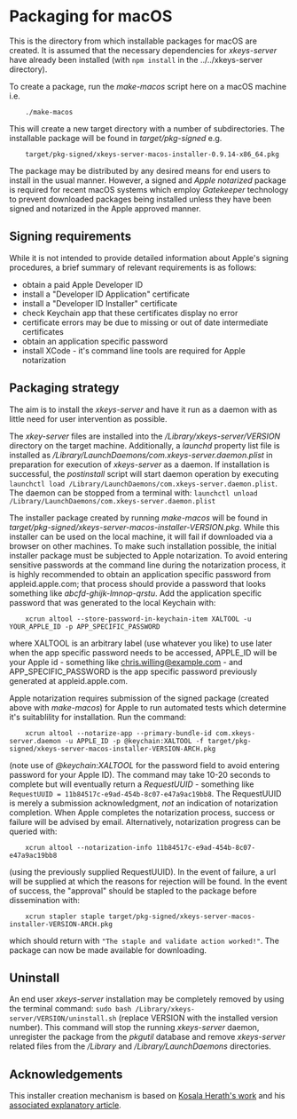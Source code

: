 # Packaging for macOS

This is the directory from which installable packages for macOS are created. It is assumed that the necessary dependencies for _xkeys-server_ have already been installed (with `npm install` in the ../../xkeys-server directory).

To create a package, run the _make-macos_ script here on a macOS machine i.e.
```
    ./make-macos
```
This will create a new target directory with a number of subdirectories. The installable package will be found in _target/pkg-signed_ e.g.
```
    target/pkg-signed/xkeys-server-macos-installer-0.9.14-x86_64.pkg
``` 
The package may be distributed by any desired means for end users to install in the usual manner. However, a signed and _Apple notarized_ package is required for recent macOS systems which employ _Gatekeeper_ technology to prevent downloaded packages being installed unless they have been signed and notarized in the Apple approved manner.

## Signing requirements

While it is not intended to provide detailed information about Apple's signing procedures, a brief summary of relevant requirements is as follows:

- obtain a paid Apple Developer ID
- install a "Developer ID Application" certificate
- install a "Developer ID Installer" certificate
- check Keychain app that these certificates display no error
- certificate errors may be due to missing or out of date intermediate certificates
- obtain an application specific password
- install XCode - it's command line tools are required for Apple notarization

## Packaging strategy

The aim is to install the _xkeys-server_ and have it run as a daemon with as little need for user intervention as possible.

The _xkey-server_ files are installed into the _/Library/xkeys-server/VERSION_ directory on the target machine. Additionally, a _launchd_ property list file is installed as _/Library/LaunchDaemons/com.xkeys-server.daemon.plist_ in preparation for execution of _xkeys-server_ as a daemon. If installation is successful, the _postinstall_ script will start daemon operation by executing `launchctl load /Library/LaunchDaemons/com.xkeys-server.daemon.plist`. The daemon can be stopped from a terminal with: `launchctl unload /Library/LaunchDaemons/com.xkeys-server.daemon.plist`

The installer package created by running _make-macos_ will be found in _target/pkg-signed/xkeys-server-macos-installer-VERSION.pkg_. While this installer can be used on the local machine, it will fail if downloaded via a browser on other machines. To make such installation possible, the initial installer package must be subjected to Apple notarization. To avoid entering sensitive passwords at the command line during the notarization process, it is highly recommended to obtain an application specific password from appleid.apple.com; that process should provide a password that looks something like _abcfd-ghijk-lmnop-qrstu_. Add the application specific password that was generated to the local Keychain with:
```
    xcrun altool --store-password-in-keychain-item XALTOOL -u YOUR_APPLE_ID -p APP_SPECIFIC_PASSWORD
```
where XALTOOL is an arbitrary label (use whatever you like) to use later when the app specific password needs to be accessed, APPLE_ID will be your Apple id - something like chris.willing@example.com - and APP_SPECIFIC_PASSWORD is the app specific password previously generated at appleid.apple.com.

Apple notarization requires submission of the signed package (created above with _make-macos_) for Apple to run automated tests which determine it's suitablility for installation. Run the command:
```
    xcrun altool --notarize-app --primary-bundle-id com.xkeys-server.daemon -u APPLE_ID -p @keychain:XALTOOL -f target/pkg-signed/xkeys-server-macos-installer-VERSION-ARCH.pkg
```
(note use of _@keychain:XALTOOL_ for the password field to avoid entering password for your Apple ID).
The command may take 10-20 seconds to complete but will eventually return a _RequestUUID_ - something like `RequestUUID = 11b84517c-e9ad-454b-8c07-e47a9ac19bb8`. The RequestUUID is merely a submission acknowledgment, _not_ an indication of notarization completion. When Apple completes the notarization process, success or failure will be advised by email. Alternatively, notarization progress can be queried with:
```
    xcrun altool --notarization-info 11b84517c-e9ad-454b-8c07-e47a9ac19bb8
```
(using the previously supplied RequestUUID).
In the event of failure, a url will be supplied at which the reasons for rejection will be found. In the event of success, the "approval" should be stapled to the package before dissemination with:
```
    xcrun stapler staple target/pkg-signed/xkeys-server-macos-installer-VERSION-ARCH.pkg
```
which should return with `"The staple and validate action worked!"`. The package can now be made available for downloading.


## Uninstall

An end user _xkeys-server_ installation may be completely removed by using the terminal command: `sudo bash /Library/xkeys-server/VERSION/uninstall.sh` (replace VERSION with the installed version number). This command will stop the running _xkeys-server_ daemon, unregister the package from the _pkgutil_ database and remove _xkeys-server_ related files from the _/Library_ and _/Library/LaunchDaemons_ directories.

## Acknowledgements

This installer creation mechanism is based on [Kosala Herath's work](https://github.com/KosalaHerath/macos-installer-builder) and his [associated explanatory article](https://medium.com/swlh/the-easiest-way-to-build-macos-installer-for-your-application-34a11dd08744).
